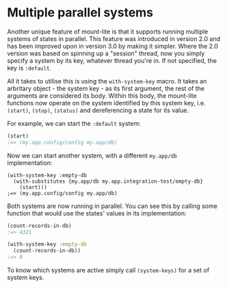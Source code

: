 # Multiple parallel systems

Another unique feature of mount-lite is that it supports running multiple systems of states in parallel.
This feature was introduced in version 2.0 and has been improved upon in version 3.0 by making it simpler.
Where the 2.0 version was based on spinning up a "session" thread, now you simply specify a system by its key, whatever thread you're in.
If not specified, the key is `:default`.

All it takes to utilise this is using the `with-system-key` macro.
It takes an arbritary object - the system key - as its first argument, the rest of the arguments are considered its body.
Within this body, the mount-lite functions now operate on the system identified by this system key, i.e. `(start)`, `(stop)`, `(status)` and dereferencing a state for its value.

For example, we can start the `:default` system:
```clj
(start)
;=> (my.app.config/config my.app/db)
```

Now we can start another system, with a different `my.app/db` implementation:

```
(with-system-key :empty-db
  (with-substitutes {my.app/db my.app.integration-test/empty-db}
    (start)))
;=> (my.app.config/config my.app/db)
```

Both systems are now running in parallel.
You can see this by calling some function that would use the states' values in its implementation:

```clj
(count-records-in-db)
;=> 4321

(with-system-key :empty-db
  (count-records-in-db))
;=> 0
```

To know which systems are active simply call `(system-keys)` for a set of system keys.
